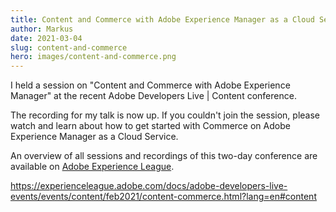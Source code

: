 ```yaml
---
title: Content and Commerce with Adobe Experience Manager as a Cloud Service
author: Markus
date: 2021-03-04
slug: content-and-commerce
hero: images/content-and-commerce.png
---
```

I held a session on "Content and Commerce with Adobe Experience Manager" at the recent Adobe Developers Live | Content conference.

The recording for my talk is now up. If you couldn't join the session, please watch and learn about how to get started with Commerce on Adobe Experience Manager as a Cloud Service.

An overview of all sessions and recordings of this two-day conference are available on [Adobe Experience League](https://experienceleague.adobe.com/docs/adobe-developers-live-events/events/content/feb2021/overview.html?lang=en#content).


https://experienceleague.adobe.com/docs/adobe-developers-live-events/events/content/feb2021/content-commerce.html?lang=en#content